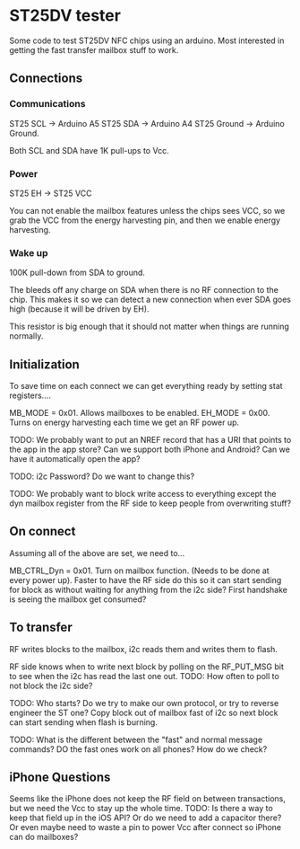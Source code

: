 # ST25DV tester

Some code to test ST25DV NFC chips using an arduino. Most interested in getting the fast transfer mailbox stuff to work.

## Connections

### Communications 

ST25 SCL -> Arduino A5
ST25 SDA -> Arduino A4
ST25 Ground -> Arduino Ground.

Both SCL and SDA have 1K pull-ups to Vcc.

### Power

ST25 EH -> ST25 VCC

You can not enable the mailbox features unless the chips sees VCC, so we grab the VCC from the energy harvesting pin, and then we enable energy harvesting.

### Wake up

100K pull-down from SDA to ground.

The bleeds off any charge on SDA when there is no RF connection to the chip. This makes it so we can detect 
a new connection when ever SDA goes high (because it will be driven by EH). 

This resistor is big enough that it should not matter when things are running normally. 

## Initialization

To save time on each connect we can get everything ready by setting stat registers....

MB_MODE = 0x01. Allows mailboxes to be enabled.
EH_MODE = 0x00. Turns on energy harvesting each time we get an RF power up.

TODO: We probably want to put an NREF record that has a URI that points to the app in the app store? Can we support both iPhone and Android? Can we have it automatically open the app?  

TODO: i2c Password? Do we want to change this? 

TODO: We probably want to block write access to everything except the dyn mailbox register from the RF side to keep people from overwriting stuff? 

## On connect

Assuming all of the above are set, we need to...

MB_CTRL_Dyn = 0x01. Turn on mailbox function. (Needs to be done at every power up). Faster to have the RF side do this so it can start sending for block as without waiting for anything from the i2c side? First handshake is seeing the mailbox get consumed?

## To transfer

RF writes blocks to the mailbox, i2c reads them and writes them to flash.

RF side knows when to write next block by polling on the RF_PUT_MSG bit to see when the i2c has read the last one out. TODO: How often to poll to not block the i2c side? 

TODO: Who starts? Do we try to make our own protocol, or try to reverse engineer the ST one? Copy block out of mailbox fast of i2c so next block can start sending when flash is burning.   

TODO: What is the different between the "fast" and normal message commands? DO the fast ones work on all phones? How do we check? 

## iPhone Questions

Seems like the iPhone does not keep the RF field on between transactions, but we need the Vcc to stay up the whole time. TODO: Is there a way to keep that field up in the iOS API? Or do we need to add a capacitor there? Or even maybe need to waste a pin to power Vcc after connect so iPhone can do mailboxes? 

